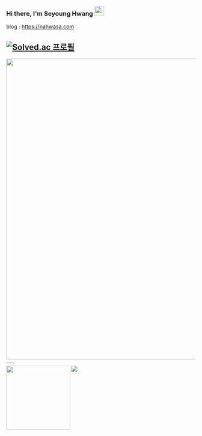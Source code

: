 ### Hi there, I'm Seyoung Hwang <img src="https://media.giphy.com/media/hvRJCLFzcasrR4ia7z/giphy.gif" width="25px">

blog : https://nahwasa.com

<!--
[![Solved.ac 프로필](http://mazassumnida.wtf/api/v2/generate_badge?boj=nahwasa)](https://solved.ac/nahwasa)
[![trophy](https://github-profile-trophy.vercel.app/?username=nahwasa&row=1&column=7)](https://github.com/ryo-ma/github-profile-trophy)
<a href="https://opgc.me/#/users/nahwasa" target="_blank"><img src="https://api.opgc.me/githubs/users/nahwasa/tag/?theme=basic" /></a>
-->

[![Solved.ac 프로필](http://mazassumnida.wtf/api/v2/generate_badge?boj=nahwasa)](https://solved.ac/nahwasa)
---
<a href="https://github.com/ryo-ma/github-profile-trophy">
  <img width=800 src="https://github-profile-trophy.vercel.app/?username=nahwasa&column=8&row=1&no-frame=true"/>
</a>
---
<div>
  <img height="170" align="left" src="https://github-readme-stats.vercel.app/api?username=nahwasa&count_private=true&include_all_commits=true" />
  <img src="https://github-readme-stats.vercel.app/api/top-langs/?username=nahwasa&layout=compact" />
</div>
